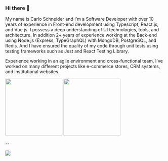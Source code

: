 ### Hi there 👋

My name is Carlo Schneider and I'm a Software Developer with over 10 years of experience in Front-end development using Typescript, React.js, and Vue.js. I possess a deep understanding of UI technologies, tools, and architecture. In addition 2+ years of experience working at the Back-end using Node.js (Express, TypeGraphQL) with MongoDB, PostgreSQL, and Redis. And I have ensured the quality of my code through unit tests using testing frameworks such as Jest and React Testing Library.

Experience working in an agile environment and cross-functional team. I've worked on many different projects like e-commerce stores, CRM systems, and institutional websites.

<a href="https://github.com/carloschneider"><img src="https://github-readme-stats.vercel.app/api?username=carloschneider&show_icons=true&theme=dark&include_all_commits=true&layout=compact&hide_border=true&count_private=true" height="180em"></a>
<a href="https://github.com/carloschneider"><img src="https://github-readme-stats.vercel.app/api/top-langs?username=carloschneider&theme=dark&layout=compact&hide_border=true" height="180em"></a>

--

<div>
  <a href="https://www.linkedin.com/in/carlocamani/" target="_blank"><img src="https://img.shields.io/badge/-LinkedIn-%230077B5?style=for-the-badge&logo=linkedin&logoColor=white" target="_blank"></a>
</div>
